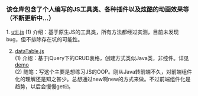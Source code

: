 <h3>该仓库包含了个人编写的JS工具类、各种插件以及炫酷的动画效果等（不断更新中...）</h3>
1. <a href="https://github.com/DreamOn324/JavaScriptLibs/blob/master/Util/util.js">util.js</a>                     
  (1) 介绍：基于原生JS的工具类，所有方法都经过实测，目前未发现bug，但不排除存在坑的可能性。</br>

2. <a href="https://raw.githubusercontent.com/DreamOn324/JavaScriptLibs/master/DataTable/dataTable.js">dataTable.js</a></br>             (1) 介绍：基于jQuery下的CRUD表格，创建方式类似Java类，非控件。详见<a href="https://github.com/DreamOn324/JavaScriptLibs/blob/master/DataTable/dataTable.html">demo</a></br>
  (2) 随笔：写这个主要是想练习JS的OOP。刚从Java转前端不久，对前端组件化的理解还是知之甚少。总想通过new啊new的方式来做。不过前端组件化是趋势，以后会慢慢get☑️。

  
